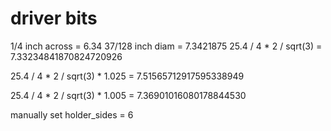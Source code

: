 # driver bits

1/4 inch across = 6.34
37/128 inch diam = 7.3421875
25.4 / 4 * 2 / sqrt(3) = 7.33234841870824720926

25.4 / 4 * 2 / sqrt(3) * 1.025 = 7.51565712917595338949

25.4 / 4 * 2 / sqrt(3) * 1.005 = 7.36901016080178844530

manually set holder_sides = 6

